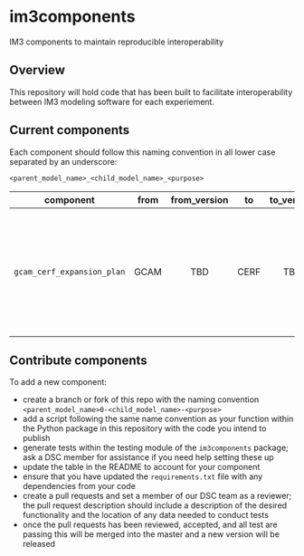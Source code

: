 # im3components
IM3 components to maintain reproducible interoperability

## Overview
This repository will hold code that has been built to facilitate interoperability between IM3 modeling software for each experiement.

## Current components
Each component should follow this naming convention in all lower case separated by an underscore:

`<parent_model_name>_<child_model_name>_<purpose>`

| component | from | from_version | to | to_version | description |
| :--: | :--: | :--: | :--: | :--: | -- |
| `gcam_cerf_expansion_plan` | GCAM | TBD | CERF | TBD | converts a GCAM-USA electricity capacity expansion plan into the format needed for CERF's inputs. |

## Contribute components
To add a new component:
 - create a branch or fork of this repo with the naming convention `<parent_model_name>0-<child_model_name>-<purpose>`
 - add a script following the same name convention as your function within the Python package in this repository with the code you intend to publish
 - generate tests within the testing module of the `im3components` package; ask a DSC member for assistance if you need help setting these up
 - update the table in the README to account for your component
 - ensure that you have updated the `requirements.txt` file with any dependencies from your code
 - create a pull requests and set a member of our DSC team as a reviewer; the pull request description should include a description of the desired functionality and the location of any data needed to conduct tests
 - once the pull requests has been reviewed, accepted, and all test are passing this will be merged into the master and a new version will be released
